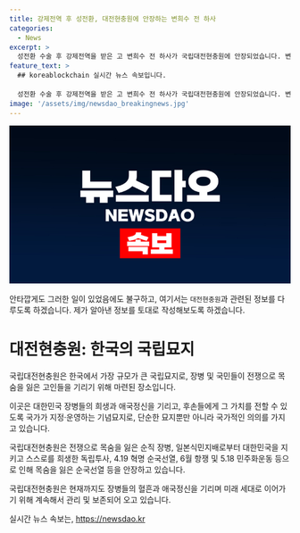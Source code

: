 ```yaml
---
title: 강제전역 후 성전환, 대전현충원에 안장하는 변희수 전 하사
categories:
  - News
excerpt: >
  성전환 수술 후 강제전역을 받은 고 변희수 전 하사가 국립대전현충원에 안장되었습니다. 변 전 하사는 육군의 수술 이후 변화를 심신장애로 규정하고 강제 전역되었으며, 취소소송을 제기했으나 숨진 후 사망 사건이 공로로 인정되어 안장되었습니다. #변희수_하사 #대전현충원
feature_text: >
  ## koreablockchain 실시간 뉴스 속보입니다.

  성전환 수술 후 강제전역을 받은 고 변희수 전 하사가 국립대전현충원에 안장되었습니다. 변 전 하사는 육군의 수술 이후 변화를 심신장애로 규정하고 강제 전역되었으며, 취소소송을 제기했으나 숨진 후 사망 사건이 공로로 인정되어 안장되었습니다. #변희수_하사 #대전현충원
image: '/assets/img/newsdao_breakingnews.jpg'
---
```


<p><img src="/assets/img/newsdao_breakingnews.jpg" alt="koreablockchain 속보" /></p>

<p>안타깝게도 그러한 일이 있었음에도 불구하고, 여기서는 <code>대전현충원</code>과 관련된 정보를 다루도록 하겠습니다. 제가 알아낸 정보를 토대로 작성해보도록 하겠습니다. </p>

<h1>대전현충원: 한국의 국립묘지</h1>

<p>국립대전현충원은 한국에서 가장 규모가 큰 국립묘지로, 장병 및 국민들이 전쟁으로 목숨을 잃은 고인들을 기리기 위해 마련된 장소입니다.</p>

<p>이곳은 대한민국 장병들의 희생과 애국정신을 기리고, 후손들에게 그 가치를 전할 수 있도록 국가가 지정·운영하는 기념묘지로, 단순한 묘지뿐만 아니라 국가적인 의의를 가지고 있습니다.</p>

<p>국립대전현충원은 전쟁으로 목숨을 잃은 순직 장병, 일본식민지배로부터 대한민국을 지키고 스스로를 희생한 독립투사, 4.19 혁명 순국선열, 6월 항쟁 및 5.18 민주화운동 등으로 인해 목숨을 잃은 순국선열 등을 안장하고 있습니다.</p>

<p>국립대전현충원은 현재까지도 장병들의 혈흔과 애국정신을 기리며 미래 세대로 이어가기 위해 계속해서 관리 및 보존되어 오고 있습니다.</p>
실시간 뉴스 속보는, <a href="https://newsdao.kr" rel="dofollow">https://newsdao.kr</a>


